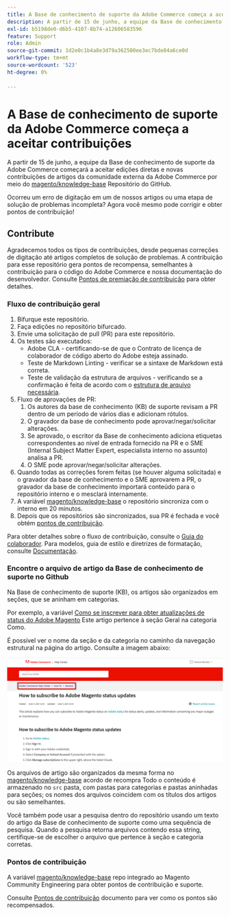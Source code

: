 ```yaml
---
title: A Base de conhecimento de suporte da Adobe Commerce começa a aceitar contribuições
description: A partir de 15 de junho, a equipe da Base de conhecimento de suporte da Adobe Commerce começará a aceitar edições diretas e novas contribuições de artigo da comunidade externa da Adobe Commerce por meio do repositório GitHub da [magento/knowledge-base](https://github.com/magento/knowledge-base).
exl-id: b5198de0-d6b5-4107-8b74-a12606583596
feature: Support
role: Admin
source-git-commit: 1d2e0c1b4a8e3d79a362500ee3ec7bde84a6ce0d
workflow-type: tm+mt
source-wordcount: '523'
ht-degree: 0%

---
```


# A Base de conhecimento de suporte da Adobe Commerce começa a aceitar contribuições

A partir de 15 de junho, a equipe da Base de conhecimento de suporte da Adobe Commerce começará a aceitar edições diretas e novas contribuições de artigos da comunidade externa da Adobe Commerce por meio do [magento/knowledge-base](https://github.com/magento/knowledge-base) Repositório do GitHub.

Ocorreu um erro de digitação em um de nossos artigos ou uma etapa de solução de problemas incompleta?
Agora você mesmo pode corrigir e obter pontos de contribuição!

## Contribute

Agradecemos todos os tipos de contribuições, desde pequenas correções de digitação até artigos completos de solução de problemas. A contribuição para esse repositório gera pontos de recompensa, semelhantes à contribuição para o código do Adobe Commerce e nossa documentação do desenvolvedor. Consulte [Pontos de premiação de contribuição](https://github.com/magento/knowledge-base/blob/main/docs/contribution-points.md) para obter detalhes.

### Fluxo de contribuição geral

1. Bifurque este repositório.
1. Faça edições no repositório bifurcado.
1. Envie uma solicitação de pull (PR) para este repositório.
1. Os testes são executados:
   * Adobe CLA - certificando-se de que o Contrato de licença de colaborador de código aberto do Adobe esteja assinado.
   * Teste de Markdown Linting - verificar se a sintaxe de Markdown está correta.
   * Teste de validação da estrutura de arquivos - verificando se a confirmação é feita de acordo com o [estrutura de arquivo necessária](https://github.com/magento/knowledge-base/blob/main/.github/CONTRIBUTING.md#file_structure).
1. Fluxo de aprovações de PR:
   1. Os autores da base de conhecimento (KB) de suporte revisam a PR dentro de um período de vários dias e adicionam rótulos.
   1. O gravador da base de conhecimento pode aprovar/negar/solicitar alterações.
   1. Se aprovado, o escritor da Base de conhecimento adiciona etiquetas correspondentes ao nível de entrada fornecido na PR e o SME (Internal Subject Matter Expert, especialista interno no assunto) analisa a PR.
   1. O SME pode aprovar/negar/solicitar alterações.
1. Quando todas as correções forem feitas (se houver alguma solicitada) e o gravador da base de conhecimento e o SME aprovarem a PR, o gravador da base de conhecimento importará conteúdo para o repositório interno e o mesclará internamente.
1. A variável [magento/knowledge-base](https://github.com/magento/knowledge-base) o repositório sincroniza com o interno em 20 minutos.
1. Depois que os repositórios são sincronizados, sua PR é fechada e você obtém [pontos de contribuição](#contribution-points).

Para obter detalhes sobre o fluxo de contribuição, consulte o [Guia do colaborador](https://github.com/magento/knowledge-base/blob/main/.github/CONTRIBUTING.md).
Para modelos, guia de estilo e diretrizes de formatação, consulte [Documentação](https://github.com/magento/knowledge-base/tree/main/docs).

### Encontre o arquivo de artigo da Base de conhecimento de suporte no Github

Na Base de conhecimento de suporte (KB), os artigos são organizados em seções, que se aninham em categorias.

Por exemplo, a variável [Como se inscrever para obter atualizações de status do Adobe Magento](/help/how-to/general/how-to-subscribe-to-adobe-magento-status-updates.md) Este artigo pertence à seção Geral na categoria Como.

É possível ver o nome da seção e da categoria no caminho da navegação estrutural na página do artigo. Consulte a imagem abaixo:

![navegação estrutural de categoria e seção](assets/breadcrumbs.png)

Os arquivos de artigo são organizados da mesma forma no [magento/knowledge-base](https://github.com/magento/knowledge-base) acordo de recompra
Todo o conteúdo é armazenado no `src` pasta, com pastas para categorias e pastas aninhadas para seções; os nomes dos arquivos coincidem com os títulos dos artigos ou são semelhantes.

Você também pode usar a pesquisa dentro do repositório usando um texto do artigo da Base de conhecimento de suporte como uma sequência de pesquisa. Quando a pesquisa retorna arquivos contendo essa string, certifique-se de escolher o arquivo que pertence à seção e categoria corretas.

### Pontos de contribuição

A variável [magento/knowledge-base](https://github.com/magento/knowledge-base) repo integrado ao Magento Community Engineering para obter pontos de contribuição e suporte.

Consulte [Pontos de contribuição](https://github.com/magento/knowledge-base/blob/main/docs/contribution-points.md) documento para ver como os pontos são recompensados.
